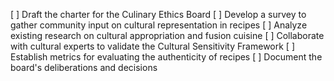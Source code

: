 [ ] Draft the charter for the Culinary Ethics Board
[ ] Develop a survey to gather community input on cultural representation in recipes
[ ] Analyze existing research on cultural appropriation and fusion cuisine
[ ] Collaborate with cultural experts to validate the Cultural Sensitivity Framework
[ ] Establish metrics for evaluating the authenticity of recipes
[ ] Document the board's deliberations and decisions